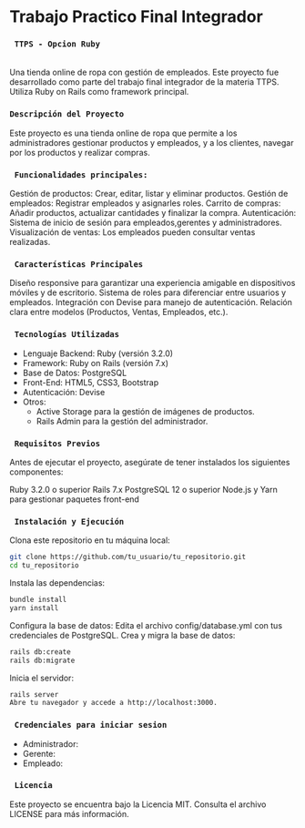 # Trabajo Practico Final Integrador
### ``` TTPS - Opcion Ruby```
<br>
Una tienda online de ropa con gestión de empleados.
Este proyecto fue desarrollado como parte del trabajo final integrador de la materia TTPS. Utiliza Ruby on Rails como framework principal.

### ```Descripción del Proyecto```
Este proyecto es una tienda online de ropa que permite a los administradores gestionar productos y empleados, y a los clientes, navegar por los productos y realizar compras.

### ``` Funcionalidades principales:```
Gestión de productos:
 Crear, editar, listar y eliminar productos.
Gestión de empleados:
 Registrar empleados y asignarles roles.
Carrito de compras:
 Añadir productos, actualizar cantidades y finalizar la compra.
Autenticación:
 Sistema de inicio de sesión para empleados,gerentes y administradores.
Visualización de ventas:
 Los empleados pueden consultar ventas realizadas.

### ``` Características Principales```
Diseño responsive para garantizar una experiencia amigable en dispositivos móviles y de escritorio.
Sistema de roles para diferenciar entre usuarios y empleados.
Integración con Devise para manejo de autenticación.
Relación clara entre modelos (Productos, Ventas, Empleados, etc.).

### ``` Tecnologías Utilizadas```
- Lenguaje Backend: Ruby (versión 3.2.0)
- Framework: Ruby on Rails (versión 7.x)
- Base de Datos: PostgreSQL
- Front-End: HTML5, CSS3, Bootstrap
- Autenticación: Devise
- Otros:
    - Active Storage para la gestión de imágenes de productos.
    - Rails Admin para la gestión del administrador.

### ``` Requisitos Previos```
Antes de ejecutar el proyecto, asegúrate de tener instalados los siguientes componentes:

Ruby 3.2.0 o superior
Rails 7.x
PostgreSQL 12 o superior
Node.js y Yarn para gestionar paquetes front-end

### ``` Instalación y Ejecución```
Clona este repositorio en tu máquina local:
```bash
git clone https://github.com/tu_usuario/tu_repositorio.git
cd tu_repositorio
```
Instala las dependencias:
```bash
bundle install
yarn install
```
Configura la base de datos:
Edita el archivo config/database.yml con tus credenciales de PostgreSQL.
Crea y migra la base de datos:
```bash
rails db:create
rails db:migrate
```
Inicia el servidor:
```bash
rails server
Abre tu navegador y accede a http://localhost:3000.
```
### ``` Credenciales para iniciar sesion```
- Administrador:
- Gerente:
- Empleado:

### ``` Licencia```
Este proyecto se encuentra bajo la Licencia MIT. Consulta el archivo LICENSE para más información.
